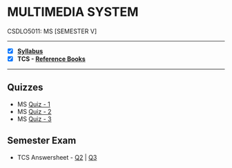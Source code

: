 # MULTIMEDIA SYSTEM
 CSDLO5011: MS [SEMESTER V]

---
 
 - [X] **[Syllabus](https://github.com/Amey-Thakur/MULTIMEDIA-SYSTEM/blob/main/Syllabus/TE%20BE%20Comp%20Engg%20CBCGS%20Syllabus.pdf)**
 - [x] **TCS - [Reference Books](https://github.com/Amey-Thakur/MULTIMEDIA-SYSTEM/tree/main/Reference%20Books)**

---

## Quizzes

  - MS [Quiz - 1](https://github.com/Amey-Thakur/MULTIMEDIA-SYSTEM/blob/main/Quizzes/Multimedia%20System%20(MS)%20-%20MCQ%20Quiz-1.pdf)
  - MS [Quiz - 2](https://github.com/Amey-Thakur/MULTIMEDIA-SYSTEM/blob/main/Quizzes/Multimedia%20System%20(MS)%20-%20MCQ%20Quiz-2.pdf)
  - MS [Quiz - 3](https://github.com/Amey-Thakur/MULTIMEDIA-SYSTEM/blob/main/Quizzes/Multimedia%20System%20(MS)%20-%20MCQ%20Quiz-3.pdf)

## Semester Exam

 - TCS Answersheet - [Q2](https://github.com/Amey-Thakur/MULTIMEDIA-SYSTEM/blob/main/Semester%20Exam/Q.2_MS.pdf) | [Q3](https://github.com/Amey-Thakur/MULTIMEDIA-SYSTEM/blob/main/Semester%20Exam/Q.3_MS.pdf)
